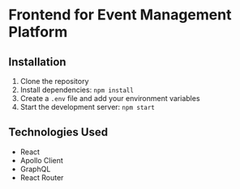 # Frontend for Event Management Platform

## Installation

1. Clone the repository
2. Install dependencies: `npm install`
3. Create a `.env` file and add your environment variables
4. Start the development server: `npm start`

## Technologies Used

- React
- Apollo Client
- GraphQL
- React Router
